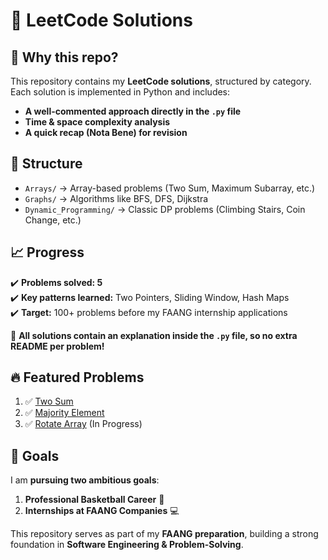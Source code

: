 # 🚀 LeetCode Solutions

## 📌 Why this repo?
This repository contains my **LeetCode solutions**, structured by category.  
Each solution is implemented in Python and includes:
- **A well-commented approach directly in the `.py` file**
- **Time & space complexity analysis**
- **A quick recap (Nota Bene) for revision**

## 📂 Structure
- `Arrays/` → Array-based problems (Two Sum, Maximum Subarray, etc.)  
- `Graphs/` → Algorithms like BFS, DFS, Dijkstra  
- `Dynamic_Programming/` → Classic DP problems (Climbing Stairs, Coin Change, etc.)  

## 📈 Progress
✔️ **Problems solved: 5**  
✔️ **Key patterns learned:** Two Pointers, Sliding Window, Hash Maps  
✔️ **Target:** 100+ problems before my FAANG internship applications  

📌 **All solutions contain an explanation inside the `.py` file, so no extra README per problem!**

## 🔥 Featured Problems
1. ✅ [Two Sum](Arrays/two_sum.py)  
2. ✅ [Majority Element](Arrays/169_Majority_Element.py)  
3. ✅ [Rotate Array](Arrays/Rotate-Array.py) (In Progress)  

## 🎯 Goals
I am **pursuing two ambitious goals**:  
1. **Professional Basketball Career** 🏀  
2. **Internships at FAANG Companies** 💻  

This repository serves as part of my **FAANG preparation**, building a strong foundation in **Software Engineering & Problem-Solving**.
